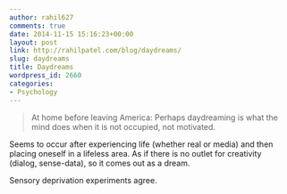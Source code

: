 ```yaml
---
author: rahil627
comments: true
date: 2014-11-15 15:16:23+00:00
layout: post
link: http://rahilpatel.com/blog/daydreams/
slug: daydreams
title: Daydreams
wordpress_id: 2660
categories:
- Psychology
---
```


<blockquote>At home before leaving America:
Perhaps daydreaming is what the mind does when it is not occupied, not motivated.</blockquote>



Seems to occur after experiencing life (whether real or media) and then placing oneself in a lifeless area. As if there is no outlet for creativity (dialog, sense-data), so it comes out as a dream.

Sensory deprivation experiments agree.
